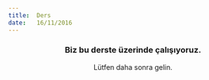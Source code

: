 ```yaml
---
title:  Ders
date:   16/11/2016
---
```


### <center>Biz bu derste üzerinde çalışıyoruz.</center>
<center>Lütfen daha sonra gelin.</center>